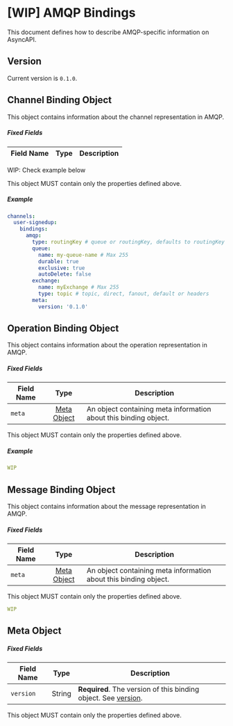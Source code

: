 # [WIP] AMQP Bindings

This document defines how to describe AMQP-specific information on AsyncAPI.

<a name="version"></a>

## Version

Current version is `0.1.0`.


<a name="channel"></a>

## Channel Binding Object

This object contains information about the channel representation in AMQP.

##### Fixed Fields

Field Name | Type | Description
---|:---:|---
WIP: Check example below

This object MUST contain only the properties defined above.

##### Example

```yaml
channels:
  user-signedup:
    bindings:
      amqp:
        type: routingKey # queue or routingKey, defaults to routingKey
        queue:
          name: my-queue-name # Max 255
          durable: true
          exclusive: true
          autoDelete: false
        exchange:
          name: myExchange # Max 255
          type: topic # topic, direct, fanout, default or headers
        meta:
          version: '0.1.0'
```


<a name="operation"></a>

## Operation Binding Object

This object contains information about the operation representation in AMQP.

##### Fixed Fields

Field Name | Type | Description
---|:---:|---
<a name="operationBindingObjectMeta"></a>`meta` | [Meta Object](#metaObject) | An object containing meta information about this binding object.

This object MUST contain only the properties defined above.

##### Example

```yaml
WIP
```


<a name="message"></a>

## Message Binding Object

This object contains information about the message representation in AMQP.

##### Fixed Fields

Field Name | Type | Description
---|:---:|---
<a name="operationBindingObjectMeta"></a>`meta` | [Meta Object](#metaObject) | An object containing meta information about this binding object.

This object MUST contain only the properties defined above.


```yaml
WIP
```

## Meta Object

##### Fixed Fields

Field Name | Type | Description
---|:---:|---
<a name="metaObjectVersion"></a>`version` | String | **Required**. The version of this binding object. See [version](#version).

This object MUST contain only the properties defined above.
